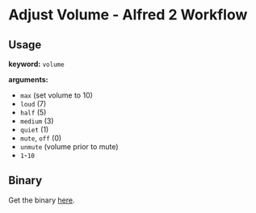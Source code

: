 # Adjust Volume - Alfred 2 Workflow

## Usage

**keyword:** ``volume``

**arguments:**
- ``max`` (set volume to 10)
- ``loud`` (7)
- ``half`` (5)
- ``medium`` (3)
- ``quiet`` (1)
- ``mute``, ``off`` (0)
- ``unmute`` (volume prior to mute)
- ``1``-``10``

## Binary
Get the binary [here](https://files.blaircraft.net/public.php?service=files&t=8dacc339a30880f459cb4aef2523ba10).
